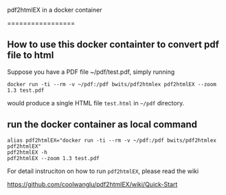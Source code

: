 pdf2htmlEX in a docker container

=================

## How to use this docker containter to convert pdf file to html
Suppose you have a PDF file ~/pdf/test.pdf, simply running

    docker run -ti --rm -v ~/pdf:/pdf bwits/pdf2htmlex pdf2htmlEX --zoom 1.3 test.pdf

would produce a single HTML file `test.html` in `~/pdf` directory.

## run the docker container as local command

    alias pdf2htmlEX="docker run -ti --rm -v ~/pdf:/pdf bwits/pdf2htmlex pdf2htmlEX"
    pdf2htmlEX -h 
    pdf2htmlEX --zoom 1.3 test.pdf

For detail instruciton on how to run `pdf2htmlEX`, please read the wiki

https://github.com/coolwanglu/pdf2htmlEX/wiki/Quick-Start
